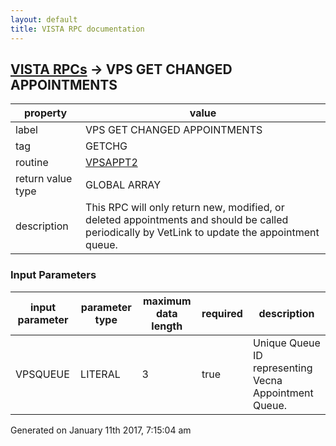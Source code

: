 ```yaml
---
layout: default
title: VISTA RPC documentation
---
```




## [VISTA RPCs](TableOfContent.md) &#8594; VPS GET CHANGED APPOINTMENTS 

 property | value 
--- | --- 
 label | VPS GET CHANGED APPOINTMENTS
 tag | GETCHG
 routine | [VPSAPPT2](http://code.osehra.org/dox/Routine_VPSAPPT2_source.html)
 return value type | GLOBAL ARRAY
 description | This RPC will only return new, modified, or deleted appointments and should be called periodically by VetLink to update the appointment queue.

### Input Parameters

| input parameter | parameter type | maximum data length | required | description | 
| --- | --- | --- | --- | --- | 
| VPSQUEUE | LITERAL | 3 | true | Unique Queue ID representing Vecna Appointment Queue. | 




 Generated on January 11th 2017, 7:15:04 am